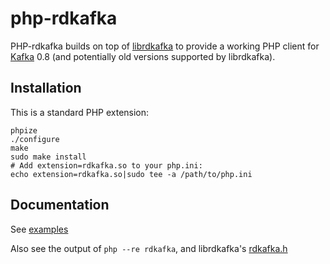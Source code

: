 # php-rdkafka

PHP-rdkafka builds on top of [librdkafka](https://github.com/edenhill/librdkafka) to provide a working PHP client for [Kafka](https://kafka.apache.org/) 0.8 (and potentially old versions supported by librdkafka).

## Installation

This is a standard PHP extension:

    phpize
    ./configure
    make
    sudo make install
    # Add extension=rdkafka.so to your php.ini:
    echo extension=rdkafka.so|sudo tee -a /path/to/php.ini

## Documentation

See [examples](https://github.com/arnaud-lb/php-rdkafka/tree/master/examples)
    
Also see the output of `php --re rdkafka`, and librdkafka's [rdkafka.h](https://github.com/edenhill/librdkafka/blob/master/src/rdkafka.h)

